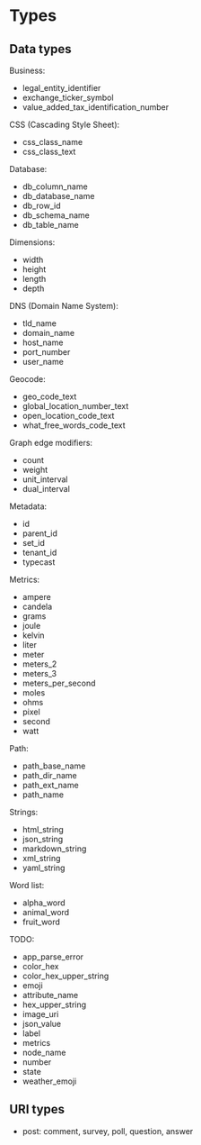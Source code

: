 # Types

## Data types

Business:

* legal_entity_identifier
* exchange_ticker_symbol
* value_added_tax_identification_number

CSS (Cascading Style Sheet):

* css_class_name
* css_class_text

Database:

* db_column_name
* db_database_name
* db_row_id
* db_schema_name
* db_table_name

Dimensions:

* width
* height
* length
* depth

DNS (Domain Name System):

* tld_name
* domain_name
* host_name
* port_number
* user_name

Geocode:

* geo_code_text
* global_location_number_text
* open_location_code_text
* what_free_words_code_text

Graph edge modifiers:

* count
* weight
* unit_interval
* dual_interval

Metadata:

* id
* parent_id
* set_id
* tenant_id
* typecast

Metrics:

* ampere
* candela
* grams
* joule
* kelvin
* liter
* meter
* meters_2
* meters_3
* meters_per_second
* moles
* ohms
* pixel
* second
* watt

Path:

* path_base_name
* path_dir_name
* path_ext_name
* path_name

Strings:

* html_string
* json_string
* markdown_string
* xml_string
* yaml_string

Word list:

* alpha_word
* animal_word
* fruit_word

TODO:

* app_parse_error
* color_hex
* color_hex_upper_string
* emoji
* attribute_name
* hex_upper_string
* image_uri
* json_value
* label
* metrics
* node_name
* number
* state
* weather_emoji

## URI types

* post: comment, survey, poll, question, answer
